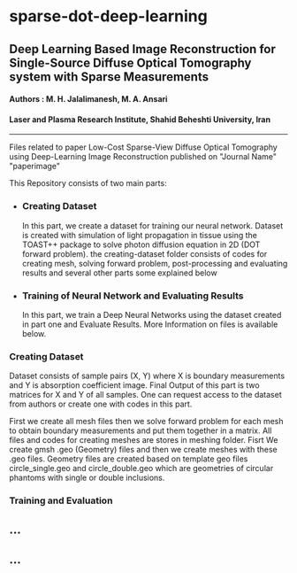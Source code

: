 
# sparse-dot-deep-learning
## Deep Learning Based Image Reconstruction for Single-Source Diffuse Optical Tomography system with Sparse Measurements 
#### Authors : M. H. Jalalimanesh, M. A. Ansari

#### Laser and Plasma Research Institute, Shahid Beheshti University, Iran
---

Files related to paper
Low-Cost Sparse-View Diffuse Optical Tomography using Deep-Learning Image Reconstruction
published on "Journal Name"
"paperimage"


This Repository consists of two main parts:

 - ### Creating Dataset
    In this part, we create a  dataset for training our neural network. Dataset is created with simulation of light propagation in tissue using the TOAST++ package to solve photon diffusion equation in 2D (DOT forward problem).  the creating-dataset folder consists of codes for creating mesh, solving forward problem, post-processing and evaluating results and several other parts some explained below

 - ###  Training of Neural Network and Evaluating Results
	In this part, we train a Deep Neural Networks using the dataset created in part one and Evaluate Results. More Information on files is available below.

### Creating Dataset
Dataset consists of sample pairs (X, Y) where X is boundary measurements and Y is absorption coefficient image. Final Output of this part is two matrices for X and Y of all samples. One can request access to the dataset from authors or create one with codes in this part. 

First we create all mesh files then we solve forward problem for each mesh to obtain boundary measurements and put them together in a matrix. All files and codes for creating meshes are stores in meshing folder. Fisrt We create gmsh .geo (Geometry) files and then we create meshes with these .geo files. Geometry files are created based on template geo files circle_single.geo and circle_double.geo which are geometries of circular phantoms with single or double inclusions. 

### Training and Evaluation
## ... 

## ... 



